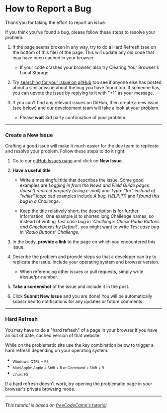 # How to Report a Bug

Thank you for taking the effort to report an issue.

If you think you've found a bug, please follow these steps to resolve your problem:

1. If the page seems broken in any way, try to do a Hard Refresh (see on the bottom of this file) of the page.
   This will update any old code that may have been cached in your browser.

   * If your code crashes your browser, also try Clearing Your Browser's Local Storage.

2. Try [searching for your issue on gitHub](https://github.com/esfiddle/esfiddle/labels/up-for-grabs) too see if anyone else
   has posted about a similar issue about the bug you have found too.
   If someone has, you can upvote the issue by replying to it with "+1" as your message.

3. If you can't find any relevant issues on GitHub, then create a new issue (see below)
   and our development team will take a look at your problem.

   * Please **wait** 3rd party confirmation of your problem.

---

### Create a New Issue

Crafting a good issue will make it much easier for the dev team to replicate and resolve your problem.
Follow these steps to do it right:

1. Go to our [gitHub Issues page](https://github.com/esfiddle/esfiddle/labels/up-for-grabs) and click on **New Issue**.
2. **Have a useful title**

   * Write a meaningful title that describes the issue.
     Some good examples are _Logging in from the News and Field Guide pages doesn't redirect properly (using e-mail)_
     and _Typo: "for" instead of "while" loop_; bad examples include _A bug, HELP!!!11_ and _I found this bug in a Challenge_.

   * Keep the title relatively short, the description is for further information.
     One example is to shorten long Challenge names, so instead of writing _Test case bug in 'Challenge: Check Radio Buttons and Checkboxes by Default'_,
     you might want to write _Test case bug in 'Radio Buttons' Challenge_.

3. In the body, **provide a link** to the page on which you encountered this issue.
4. Describe the problem and provide steps so that a developer can try to replicate the issue. Include your operating system and browser version.
   * When referencing other issues or pull requests, simply write #issue/pr-number.
5. **Take a screenshot** of the issue and include it in the post.
6. Click **Submit New Issue** and you are done! You will be automatically subscribed to notifications for any updates or future comments.

---

### Hard Refresh

You may have to do a "hard refresh" of a page in your browser if you have an out of date, cached version of that website.

While on the problematic site use the key combination below to trigger a hard refresh depending on your operating system:

* <sub> Windows: CTRL + F5 </sub>
* <sub> Mac/Apple: Apple + Shift + R or Command + Shift + R </sub>
* <sub> Linux: F5 </sub>

If a hard refresh doesn't work, try opening the problematic page in your browser's private browsing mode.

---

###### This tutorial is based on [freeCodeCamp's tutorial](https://forum.freecodecamp.com/t/how-to-report-a-bug/19543).
